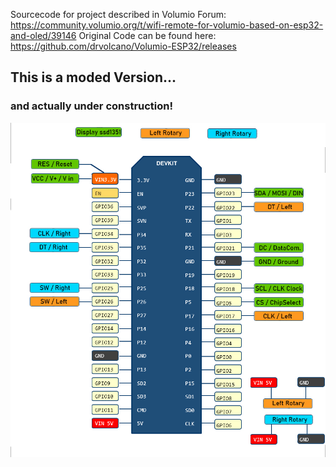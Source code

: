 Sourcecode for project described in Volumio Forum:
https://community.volumio.org/t/wifi-remote-for-volumio-based-on-esp32-and-oled/39146
Original Code can be found here:
https://github.com/drvolcano/Volumio-ESP32/releases

## This is a moded Version...
### and actually under construction!

![Wiring](https://github.com/Maschine2501/Volumio-ESP32/blob/master/ESP%20Remote.jpg)
